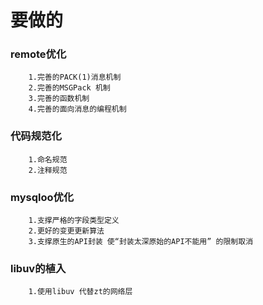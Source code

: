 要做的
======
 
### remote优化<br/>
		1.完善的PACK(1)消息机制
		2.完善的MSGPack 机制
		3.完善的函数机制
		4.完善的面向消息的编程机制
### 代码规范化
		1.命名规范
		2.注释规范
### mysqloo优化
		1.支撑严格的字段类型定义
		2.更好的变更更新算法
		3.支撑原生的API封装 使“封装太深原始的API不能用” 的限制取消
### libuv的植入
		1.使用libuv 代替zt的网络层
		